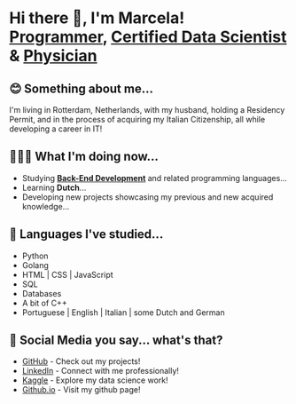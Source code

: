 <h1>Hi there 👋, I'm Marcela! <br/><a href="https://github.com/m-mfp">Programmer</a>, <a href="https://www.kaggle.com/marcelamartin">Certified Data Scientist</a> & <a href="https://www.linkedin.com/in/marcelamsp/">Physician</a></h1>

<h2>😊 Something about me...</h2>
<p>I'm living in Rotterdam, Netherlands, with my husband, holding a Residency Permit, and in the process of acquiring my Italian Citizenship, all while developing a career in IT!</p>

<h2>👩🏼‍💻 What I'm doing now...</h2>
<ul>
  <li>Studying <a href=""><b>Back-End Development</b></a> and related programming languages...</li>
  <li>Learning <b>Dutch</b>...</li>
  <li>Developing new projects showcasing my previous and new acquired knowledge...</li>
</ul>

<h2>📖 Languages I've studied...</h2>
<ul>
  <li>Python</li>
  <li>Golang</li>
  <li>HTML | CSS | JavaScript</li>
  <li>SQL</li>
  <li>Databases</li>
  <li>A bit of C++</li>
  <li>Portuguese | English | Italian | some Dutch and German</li>
</ul>

<h2>🤔 Social Media you say... what's that?</h2>
<ul>
  <li><a href="https://github.com/m-mfp">GitHub</a> - Check out my projects!</li>
  <li><a href="https://www.linkedin.com/in/marcelamsp/">LinkedIn</a> - Connect with me professionally!</li>
  <li><a href="https://www.kaggle.com/marcelamartin">Kaggle</a> - Explore my data science work!</li>
  <li><a href="https://m-mfp.github.io/myPortfolio/">Github.io</a> - Visit my github page!</li>
</ul>
